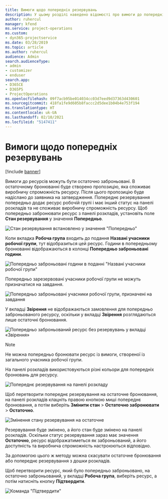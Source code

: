 ```yaml
---
title: Вимоги щодо попередніх резервувань
description: У цьому розділі наведено відомості про вимоги до попередніх резервувань.
author: ruhercul
manager: kfend
ms.service: project-operations
ms.custom:
- dyn365-projectservice
ms.date: 03/28/2019
ms.topic: article
ms.author: ruhercul
audience: Admin
search.audienceType:
- admin
- customizer
- enduser
search.app:
- D365CE
- D365PS
- ProjectOperations
ms.openlocfilehash: 09f7acb95be014034cc03d7eed9d37363d430601
ms.sourcegitcommit: 418fa1fe9d605b8faccc2d5dee1b04b4e753f194
ms.translationtype: HT
ms.contentlocale: uk-UA
ms.lasthandoff: 02/10/2021
ms.locfileid: "5147411"
---
```

# <a name="soft-book-requirements"></a>Вимоги щодо попередніх резервувань

[!include [banner](../includes/psa-now-project-operations.md)]

Вимоги до ресурсів можуть бути остаточно заброньовані. В остаточному бронюванні буде створено пропозицію, яка споживає виробничу спроможність ресурсу. Після цього пропозицію буде надіслано до заявника на затвердження. Попереднє резервування попередньо додає ресурс робочій групі і має інший статус на панелі розкладів та не споживає виробничу спроможність ресурсу. Щоб попередньо забронювати ресурс з панелі розкладів, установіть поле **Стан резервування** у значення **Попередньо**.

![Стан резервування встановлено у значення "Попередньо"](media/Resource-Management-image77.png)

Коли вкладка **Робоча група** входить до подання **Названі учасники робочої групи**, тут відобразиться цей ресурс. Години в попередньому бронюванні відображаються в колонці **Попередньо заброньовані години**.

![Попередньо заброньовані години в поданні "Названі учасники робочої групи"](media/Resource-Management-image78.png)

Попередньо зарезервовані учасники робочої групи не можуть призначатися на завдання.

![Попередньо заброньовані учасники робочої групи, призначені на завдання](media/Resource-Management-image79.png)

У вкладці **Звірення** не відображаються замовлення для попередньо заброньованого ресурсу, оскільки у вкладці **Звірення** розглядаються лише остаточні бронювання.

![Попередньо заброньований ресурс без резервувань у вкладці «Звірення»](media/Resource-Management-image80.png)

> [!NOTE]
> Не можна попередньо бронювати ресурс із вимоги, створеної із загального учасника робочої групи.

На панелі розкладів використовуються різні кольори для попередніх бронювань для ресурсу.

![Попереднє резервування на панелі розкладу](media/Resource-Management-image81.png)

Щоб перетворити попереднє резервування на остаточне бронювання, на панелі розкладів клацніть правою кнопкою миші попереднє бронювання, а потім виберіть **Змінити стан** \> **Остаточно забронювати** \> **Остаточно**.

![Змінення стану резервування на остаточне](media/Resource-Management-image82.png)

Резервування буде змінено, а його стан буде змінено на панелі розкладів. Оскільки статус резервування зараз має значення **Остаточно**, ресурс відображатиметься як заброньований, а його доступність та виробнича спроможність настроюються відповідно.

За допомогою цього ж методу можна скасувати остаточне бронювання або попереднє резервування з дошки розкладів.

Щоб перетворити ресурс, який було попередньо заброньовано, на остаточно заброньований, у вкладці **Робоча група**, виберіть ресурс, а потім натисніть кнопку **Підтвердити**.

![Команда "Підтвердити"](media/Resource-Management-image83.png)
